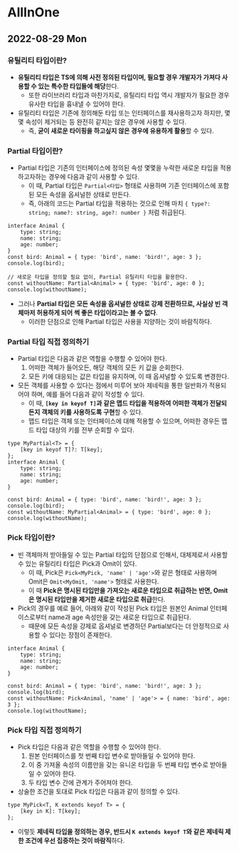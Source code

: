 # AllInOne
## 2022-08-29 Mon
### 유틸리티 타입이란?
* **유틸리티 타입은 TS에 의해 사전 정의된 타입이며, 필요할 경우 개발자가 가져다 사용할 수 있는 특수한 타입들에 해당**한다.
  * 또한 라이브러리 타입과 마찬가지로, 유틸리티 타입 역시 개발자가 필요한 경우 유사한 타입을 흉내낼 수 있어야 한다. 
* 유틸리티 타입은 기존에 정의해둔 타입 또는 인터페이스를 재사용하고자 하지만, 몇몇 속성이 제거되는 등 완전히 같지는 않은 경우에 사용할 수 있다.
  * 즉, **굳이 새로운 타이핑을 하고싶지 않은 경우에 유용하게 활용**할 수 있다.

### Partial 타입이란?
* Partial 타입은 기존의 인터페이스에 정의된 속성 몇몇을 누락한 새로운 타입을 적용하고자하는 경우에 다음과 같이 사용할 수 있다.
  * 이 때, Partial 타입은 `Partial<타입>` 형태로 사용하며 기존 인터페이스에 포함된 모든 속성을 옵셔널한 상태로 만든다.
  * 즉, 아래의 코드는 Partial 타입을 적용하는 것으로 인해 마치 `{ type?: string; name?: string, age?: number }` 처럼 취급된다.
```
interface Animal {
    type: string;
    name: string;
    age: number;
}
const bird: Animal = { type: 'bird', name: 'bird!', age: 3 };
console.log(bird);

// 새로운 타입을 정의할 필요 없이, Partial 유틸리티 타입을 활용한다.
const withoutName: Partial<Animal> = { type: 'bird', age: 0 };
console.log(withoutName);
```
* 그러나 **Partial 타입은 모든 속성을 옵셔널한 상태로 강제 전환하므로, 사실상 빈 객체마저 허용하게 되어 썩 좋은 타입이라고는 볼 수 없다**.
  * 이러한 단점으로 인해 Partial 타입은 사용을 지양하는 것이 바람직하다.

### Partial 타입 직접 정의하기
* Partial 타입은 다음과 같은 역할을 수행할 수 있어야 한다.
  1. 어떠한 객체가 들어오든, 해당 객체의 모든 키 값을 순회한다.
  2. 모든 키에 대응되는 값은 타입을 유지하며, 이 때 옵셔널할 수 있도록 변경한다.
* 모든 객체를 사용할 수 있다는 점에서 미루어 보아 제네릭을 통한 일반화가 적용되어야 하며, 예를 들어 다음과 같이 작성할 수 있다.
  * 이 때, **`[key in keyof T]`과 같은 맵드 타입을 적용하여 어떠한 객체가 전달되든지 객체의 키를 사용하도록 구현**할 수 있다.
  * 맵드 타입은 객체 또는 인터페이스에 대해 적용할 수 있으며, 어떠한 경우든 맵드 타입 대상의 키를 전부 순회할 수 있다.
```
type MyPartial<T> = {
    [key in keyof T]?: T[key];
};
interface Animal {
    type: string;
    name: string;
    age: number;
}

const bird: Animal = { type: 'bird', name: 'bird!', age: 3 };
console.log(bird);
const withoutName: MyPartial<Animal> = { type: 'bird', age: 0 };
console.log(withoutName);
```

### Pick 타입이란?
* 빈 객체마저 받아들일 수 있는 Partial 타입의 단점으로 인해서, 대체제로서 사용할 수 있는 유틸리티 타입은 Pick과 Omit이 있다.
  * 이 때, Pick은 `Pick<MyPick, 'name' | 'age'>`와 같은 형태로 사용하며 Omit은 `Omit<MyOmit, 'name'>` 형태로 사용한다.
  * 이 때 **Pick은 명시된 타입만을 가져오는 새로운 타입으로 취급하는 반면, Omit은 명시된 타입만을 제거한 새로운 타입으로 취급**한다.
* Pick의 경우를 예로 들어, 아래와 같이 작성된 Pick 타입은 원본인 Animal 인터페이스로부터 name과 age 속성만을 갖는 새로운 타입으로 취급된다.
  * 때문에 모든 속성을 강제로 옵셔널로 변경하던 Partial보다는 더 안정적으로 사용할 수 있다는 장점이 존재한다.
```
interface Animal {
    type: string;
    name: string;
    age: number;
}

const bird: Animal = { type: 'bird', name: 'bird!', age: 3 };
console.log(bird);
const withoutName: Pick<Animal, 'name' | 'age'> = { name: 'bird', age: 3 };
console.log(withoutName);
```

### Pick 타입 직접 정의하기
* Pick 타입은 다음과 같은 역할을 수행할 수 있어야 한다.
  1. 원본 인터페이스를 첫 번째 타입 변수로 받아들일 수 있어야 한다.
  2. 이 중 가져올 속성의 이름만을 갖는 유니온 타입을 두 번째 타입 변수로 받아들일 수 있어야 한다.
  3. 두 타입 변수 간에 관계가 주어져야 한다.
* 상술한 조건을 토대로 Pick 타입은 다음과 같이 정의할 수 있다.
```
type MyPick<T, K extends keyof T> = {
    [key in K]: T[key];
};
```
* 이렇듯 **제네릭 타입을 정의하는 경우, 반드시 `K extends keyof T`와 같은 제네릭 제한 조건에 우선 집중하는 것이 바람직**하다.